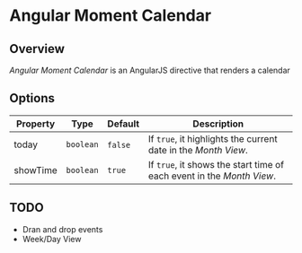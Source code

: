 # Angular Moment Calendar

## Overview

*Angular Moment Calendar* is an AngularJS directive that renders a calendar

## Options

Property | Type | Default | Description
---|---|---|---
today | `boolean` | `false` | If `true`, it highlights the current date in the *Month View*.
showTime| `boolean` | `true` | If `true`, it shows the start time of each event in the *Month View*.

## TODO

 - Dran and drop events
 - Week/Day View